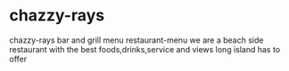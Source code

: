 # chazzy-rays
chazzy-rays bar and grill menu
restaurant-menu
we are a beach side restaurant with the best foods,drinks,service and views long island has to offer

